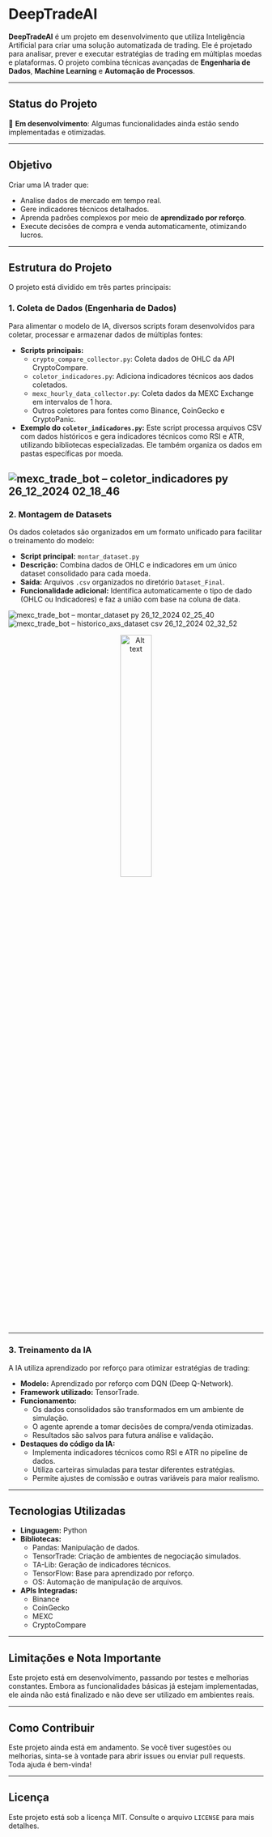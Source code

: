 # DeepTradeAI
**DeepTradeAI** é um projeto em desenvolvimento que utiliza Inteligência Artificial para criar uma solução automatizada de trading. Ele é projetado para analisar, prever e executar estratégias de trading em múltiplas moedas e plataformas. O projeto combina técnicas avançadas de **Engenharia de Dados**, **Machine Learning** e **Automação de Processos**.

---

## Status do Projeto
🚧 **Em desenvolvimento**: Algumas funcionalidades ainda estão sendo implementadas e otimizadas.

---

## Objetivo
Criar uma IA trader que:
- Analise dados de mercado em tempo real.
- Gere indicadores técnicos detalhados.
- Aprenda padrões complexos por meio de **aprendizado por reforço**.
- Execute decisões de compra e venda automaticamente, otimizando lucros.

---

## Estrutura do Projeto
O projeto está dividido em três partes principais:

### 1. **Coleta de Dados (Engenharia de Dados)**
Para alimentar o modelo de IA, diversos scripts foram desenvolvidos para coletar, processar e armazenar dados de múltiplas fontes:
- **Scripts principais:**
  - `crypto_compare_collector.py`: Coleta dados de OHLC da API CryptoCompare.
  - `coletor_indicadores.py`: Adiciona indicadores técnicos aos dados coletados.
  - `mexc_hourly_data_collector.py`: Coleta dados da MEXC Exchange em intervalos de 1 hora.
  - Outros coletores para fontes como Binance, CoinGecko e CryptoPanic.
- **Exemplo do `coletor_indicadores.py`:**
  Este script processa arquivos CSV com dados históricos e gera indicadores técnicos como RSI e ATR, utilizando bibliotecas especializadas. Ele também organiza os dados em pastas específicas por moeda.
  
![mexc_trade_bot – coletor_indicadores py 26_12_2024 02_18_46](https://github.com/user-attachments/assets/a49fba62-9edd-4370-a971-88089b604b31)
---

### 2. **Montagem de Datasets**
Os dados coletados são organizados em um formato unificado para facilitar o treinamento do modelo:
- **Script principal:** `montar_dataset.py`
- **Descrição:** Combina dados de OHLC e indicadores em um único dataset consolidado para cada moeda.
- **Saída:** Arquivos `.csv` organizados no diretório `Dataset_Final`.
- **Funcionalidade adicional:** Identifica automaticamente o tipo de dado (OHLC ou Indicadores) e faz a união com base na coluna de data.


![mexc_trade_bot – montar_dataset py 26_12_2024 02_25_40](https://github.com/user-attachments/assets/f7759de1-d101-4dd4-b91f-f9abe4cc01f4)
![mexc_trade_bot – historico_axs_dataset csv 26_12_2024 02_32_52](https://github.com/user-attachments/assets/406ac233-d928-4533-9471-ab5d461453a9)
<p align="center">
  <img src="https://github.com/user-attachments/assets/da273ab5-a205-42ec-9b6d-9a7aaaa6e6a9" alt="Alt text" width="35%">
</p>

---


### 3. **Treinamento da IA**
A IA utiliza aprendizado por reforço para otimizar estratégias de trading:
- **Modelo:** Aprendizado por reforço com DQN (Deep Q-Network).
- **Framework utilizado:** TensorTrade.
- **Funcionamento:**
  - Os dados consolidados são transformados em um ambiente de simulação.
  - O agente aprende a tomar decisões de compra/venda otimizadas.
  - Resultados são salvos para futura análise e validação.
- **Destaques do código da IA:**
  - Implementa indicadores técnicos como RSI e ATR no pipeline de dados.
  - Utiliza carteiras simuladas para testar diferentes estratégias.
  - Permite ajustes de comissão e outras variáveis para maior realismo.

---

## Tecnologias Utilizadas
- **Linguagem:** Python
- **Bibliotecas:**
  - Pandas: Manipulação de dados.
  - TensorTrade: Criação de ambientes de negociação simulados.
  - TA-Lib: Geração de indicadores técnicos.
  - TensorFlow: Base para aprendizado por reforço.
  - OS: Automação de manipulação de arquivos.
- **APIs Integradas:**
  - Binance
  - CoinGecko
  - MEXC
  - CryptoCompare

---

## Limitações e Nota Importante
Este projeto está em desenvolvimento, passando por testes e melhorias constantes. Embora as funcionalidades básicas já estejam implementadas, ele ainda não está finalizado e não deve ser utilizado em ambientes reais.

---

## Como Contribuir
Este projeto ainda está em andamento. Se você tiver sugestões ou melhorias, sinta-se à vontade para abrir issues ou enviar pull requests. Toda ajuda é bem-vinda! 

---

## Licença
Este projeto está sob a licença MIT. Consulte o arquivo `LICENSE` para mais detalhes.
